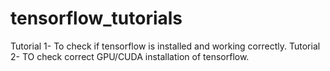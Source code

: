 # tensorflow_tutorials
Tutorial 1- To check if tensorflow is installed and working correctly.
Tutorial 2- TO check correct GPU/CUDA installation of tensorflow.
